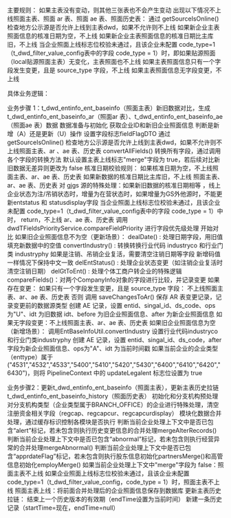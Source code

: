 主要规则：
    如果主表没有变动，则其他三张表也不会产生变动
    出现以下情况不上线照面主表、照面 ar 表、照面 ae 表、照面历史表：
        通过 getSourceIsOnline() 检查地方公示源是否允许上线到主表dwd，如果不允许则不上线
        如果新企业主表照面信息的核准日期为空，不上线
        如果新企业主表照面信息的核准日期比主库旧，不上线
        当企业照面上线标志位校验未通过，且该企业未配置 code_type=1（t_dwd_filter_value_config表中的字段 code_type  = 1）时，即如果贴源照面（local贴源照面主表）无变化，主表照面也不上线
        如果主表照面信息只有一个字段发生变更，且是 source_type 字段，不上线
        如果主表照面信息无字段变更，不上线


具体业务逻辑：
    

业务步骤 1：t_dwd_entinfo_ent_baseinfo（照面主表）新旧数据对比，生成t_dwd_entinfo_ent_baseinfo_ar（照面ar 表）、t_dwd_entinfo_ent_baseinfo_ae（照面ae 表）数据
        数据准备与初始化
            获取企业ID和新旧企业照面信息
            判断是新增（A）还是更新（U）操作
            设置字段标志fieldFlagDTO
        通过 getSourceIsOnline() 检查地方公示源是否允许上线到主表dwd，如果不允许则不上线照面主表、ar 、ae 表、历史表
        convertAllFields() 转换所有字段，通过调用各个字段的转换方法
        默认设置主表上线标志"merge"字段为 true，若后续对比新旧数据无差异则更改为 false
        核准日期校验规则：
            如果核准日期为空，不上线照面主表、ar、ae 表、历史表
            如果新数据的核准日期比主库旧，不上线 照面主表、ar、ae 表、历史表
            对 gjgs 源的特殊处理：如果新旧数据的核准日期相等 ，线上企业状态为注/吊销状态时，增量为在营状态时，如果增量为GS外他源时，不能更新entstatus 和 statusdisplay字段
        当企业照面上线标志位校验未通过，且该企业未配置 code_type=1（t_dwd_filter_value_config表中的字段 code_type  = 1）中时， return，不上线 ar、ae 表、历史表
        调用dwdTFieldsPriorityService.compareFieldPriority 进行字段优先级处理
        开始对比
            如果旧企业照面信息不为空（更新场景）：
                dealDate() : 处理日期字段，用旧值填充新数据中的空值
                convertIndustry() : 转换转换行业代码 industryco 和行业门类 industryphy
                如果是注销、吊销企业复活，需要清空注销日期等字段 新增码值一样情况下保持中文一致
                delEntStatus() : 处理企业状态变更（如注销企业复活时清空注销日期）
                delGtToEnt() : 处理个体工商户转企业的特殊逻辑
                compareFields()：对两个CompanyInfo对象的字段进行比较，并记录变更
                如果存在变更：
                    如果只有一个字段发生变更，且是 source_type 字段：
                        不上线照面主表、ar、ae 表、历史表
                    否则
                        调用 saveChangesToAr() 保存 AR 表变更记录，记录变更前的数据源类型
                        创建 AE 记录，设置 entid、singal_id、ds_code、ops为"U"、idt 为旧数据 idt、before 为旧企业照面信息、after 为新企业照面信息
                如果无字段变更：不上线照面主表、ar、ae 表、历史表
            如果旧企业照面信息为空（新增场景）：
                调用EntBaseInfoUtil.convertIndustry 设置行业代码industryco 和行业门类industryphy
                创建 AE 记录，设置 entid、singal_id、ds_code，after 字段为新企业照面信息、ops为"A"、idt 为当前时间戳
                如果当前企业的企业类型（enttype）属于("4531","4532","4533","5400","5410","5420","5430","6400","6410","6420","6430")，则将 PipelineContext 中的 updateLegalent 标志位设置为 true
    

业务步骤2：更新t_dwd_entinfo_ent_baseinfo（照面主表），更新主表历史拉链t_dwd_entinfo_ent_baseinfo_history（照面历史表）
        初始化和分支机构预处理
            对分支机构类型（企业类型属于BRANCH_OFFICE）的企业进行特殊处理，清空注册资金相关字段（regcap、regcapcur、regcapcurdisplay）
        模块化数据合并处理，通过缓存标识控制各模块是否执行
            判断当前企业处理上下文中是否已包含“alert”标记，若未包含则执行历史变更信息的合并处理mergeAlterRecords()
            判断当前企业处理上下文中是否已包含“abnormal”标记，若未包含则执行经营异常的合并处理mergeAbnormal()
            判断当前企业处理上下文中是否已包含“apprdateFlag”标记，若未包含则执行股东信息初始化partnersMerge()和高管信息初始化employMerge()
        如果当前企业处理上下文中"merge"字段为 false：照面主表不上线
        如果企业照面上线标志位校验未通过，且该企业未配置 code_type=1（t_dwd_filter_value_config，code_type = 1）时，照面主表不上线
        照面主表上线：将前面合并处理后的企业照面信息保存到数据库
        更新主表历史拉链：
            结束上一个历史版本的有效期（endTime设置为当前时间）
            新建一条历史记录（startTime=现在，endTime=null）
